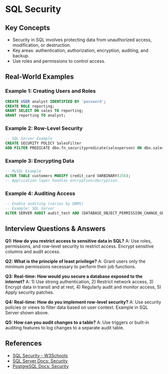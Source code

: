 # SQL Security

## Key Concepts
- Security in SQL involves protecting data from unauthorized access, modification, or destruction.
- Key areas: authentication, authorization, encryption, auditing, and backup.
- Use roles and permissions to control access.

## Real-World Examples

### Example 1: Creating Users and Roles
```sql
CREATE USER analyst IDENTIFIED BY 'password';
CREATE ROLE reporting;
GRANT SELECT ON sales TO reporting;
GRANT reporting TO analyst;
```

### Example 2: Row-Level Security
```sql
-- SQL Server Example
CREATE SECURITY POLICY SalesFilter
ADD FILTER PREDICATE dbo.fn_securitypredicate(salesperson) ON dbo.sales;
```

### Example 3: Encrypting Data
```sql
-- MySQL Example
ALTER TABLE customers MODIFY credit_card VARBINARY(256);
-- Application layer handles encryption/decryption.
```

### Example 4: Auditing Access
```sql
-- Enable auditing (varies by DBMS)
-- Example: SQL Server
ALTER SERVER AUDIT audit_test ADD (DATABASE_OBJECT_PERMISSION_CHANGE_GROUP);
```

## Interview Questions & Answers

**Q1: How do you restrict access to sensitive data in SQL?**
A: Use roles, permissions, and row-level security to restrict access. Encrypt sensitive columns and audit access.

**Q2: What is the principle of least privilege?**
A: Grant users only the minimum permissions necessary to perform their job functions.

**Q3: Real-time: How would you secure a database exposed to the internet?**
A: 1) Use strong authentication, 2) Restrict network access, 3) Encrypt data in transit and at rest, 4) Regularly audit and monitor access, 5) Apply security patches.

**Q4: Real-time: How do you implement row-level security?**
A: Use security policies or views to filter data based on user context. Example in SQL Server shown above.

**Q5: How can you audit changes to a table?**
A: Use triggers or built-in auditing features to log changes to a separate audit table.

## References
- [SQL Security - W3Schools](https://www.w3schools.com/sql/sql_security.asp)
- [SQL Server Docs: Security](https://docs.microsoft.com/en-us/sql/relational-databases/security/)
- [PostgreSQL Docs: Security](https://www.postgresql.org/docs/current/security.html)
